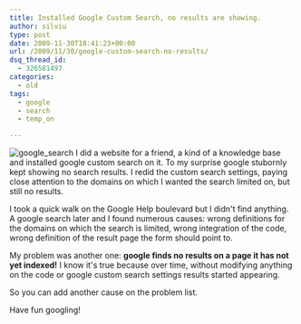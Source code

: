```yaml
---
title: Installed Google Custom Search, no results are showing.
author: silviu
type: post
date: 2009-11-30T18:41:23+00:00
url: /2009/11/30/google-custom-search-no-results/
dsq_thread_id:
  - 326581497
categories:
  - old
tags:
  - google
  - search
  - temp_on

---
```

![google_search](/blog/images/2009/google_search.jpg) I did a website for a friend, a kind of a knowledge base and installed google custom search on it. To my surprise google stubornly kept showing no search results. I redid the custom search settings, paying close attention to the domains on which I wanted the search limited on, but still no results.

I took a quick walk on the Google Help boulevard but I didn't find anything. A google search later and I found numerous causes: wrong definitions for the domains on which the search is limited, wrong integration of the code, wrong definition of the result page the form should point to.

My problem was another one: **google finds no results on a page it has not yet indexed!** I know it's true because over time, without modifying anything on the code or google custom search settings results started appearing.

So you can add another cause on the problem list.

Have fun googling!